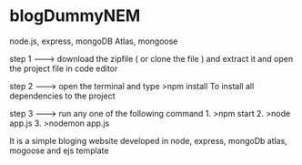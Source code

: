 # blogDummyNEM
node.js, express, mongoDB Atlas, mongoose

step 1 --->  download the zipfile ( or clone the file ) and extract it and open the project file in code editor

step 2 ---> open the terminal and type  >npm install
              To install all dependencies to the project
              
step 3 ---> run any one of the following command
            1.  >npm start
            2.  >node app.js
            3.  >nodemon app.js
            
It is a simple bloging website developed in node, express, mongoDb atlas, mogoose and ejs template
